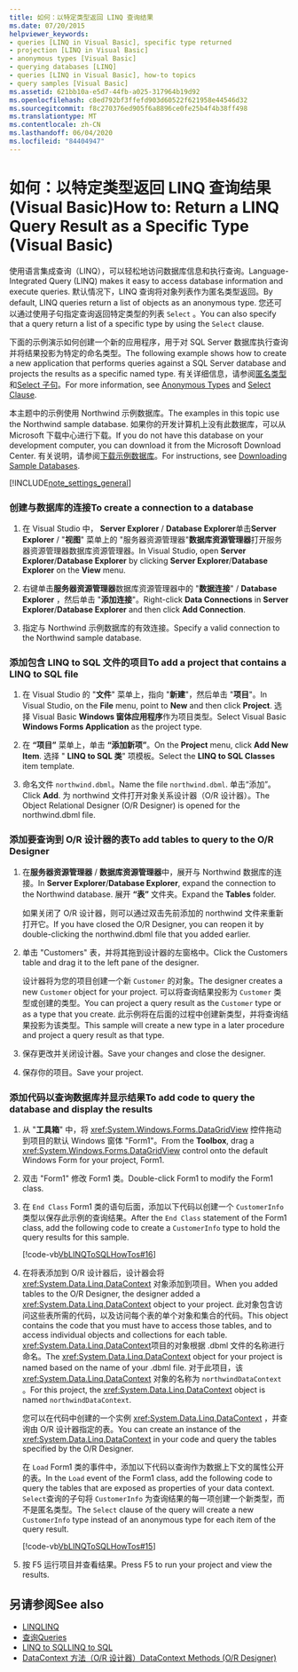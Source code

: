 ```yaml
---
title: 如何：以特定类型返回 LINQ 查询结果
ms.date: 07/20/2015
helpviewer_keywords:
- queries [LINQ in Visual Basic], specific type returned
- projection [LINQ in Visual Basic]
- anonymous types [Visual Basic]
- querying databases [LINQ]
- queries [LINQ in Visual Basic], how-to topics
- query samples [Visual Basic]
ms.assetid: 621bb10a-e5d7-44fb-a025-317964b19d92
ms.openlocfilehash: c8ed792bf3ffefd903d60522f621958e44546d32
ms.sourcegitcommit: f8c270376ed905f6a8896ce0fe25b4f4b38ff498
ms.translationtype: MT
ms.contentlocale: zh-CN
ms.lasthandoff: 06/04/2020
ms.locfileid: "84404947"
---
```

# <a name="how-to-return-a-linq-query-result-as-a-specific-type-visual-basic"></a><span data-ttu-id="5501a-102">如何：以特定类型返回 LINQ 查询结果 (Visual Basic)</span><span class="sxs-lookup"><span data-stu-id="5501a-102">How to: Return a LINQ Query Result as a Specific Type (Visual Basic)</span></span>
<span data-ttu-id="5501a-103">使用语言集成查询（LINQ），可以轻松地访问数据库信息和执行查询。</span><span class="sxs-lookup"><span data-stu-id="5501a-103">Language-Integrated Query (LINQ) makes it easy to access database information and execute queries.</span></span> <span data-ttu-id="5501a-104">默认情况下，LINQ 查询将对象列表作为匿名类型返回。</span><span class="sxs-lookup"><span data-stu-id="5501a-104">By default, LINQ queries return a list of objects as an anonymous type.</span></span> <span data-ttu-id="5501a-105">您还可以通过使用子句指定查询返回特定类型的列表 `Select` 。</span><span class="sxs-lookup"><span data-stu-id="5501a-105">You can also specify that a query return a list of a specific type by using the `Select` clause.</span></span>  
  
 <span data-ttu-id="5501a-106">下面的示例演示如何创建一个新的应用程序，用于对 SQL Server 数据库执行查询并将结果投影为特定的命名类型。</span><span class="sxs-lookup"><span data-stu-id="5501a-106">The following example shows how to create a new application that performs queries against a SQL Server database and projects the results as a specific named type.</span></span> <span data-ttu-id="5501a-107">有关详细信息，请参阅[匿名类型](../objects-and-classes/anonymous-types.md)和[Select 子句](../../../language-reference/queries/select-clause.md)。</span><span class="sxs-lookup"><span data-stu-id="5501a-107">For more information, see [Anonymous Types](../objects-and-classes/anonymous-types.md) and [Select Clause](../../../language-reference/queries/select-clause.md).</span></span>  
  
 <span data-ttu-id="5501a-108">本主题中的示例使用 Northwind 示例数据库。</span><span class="sxs-lookup"><span data-stu-id="5501a-108">The examples in this topic use the Northwind sample database.</span></span> <span data-ttu-id="5501a-109">如果你的开发计算机上没有此数据库，可以从 Microsoft 下载中心进行下载。</span><span class="sxs-lookup"><span data-stu-id="5501a-109">If you do not have this database on your development computer, you can download it from the Microsoft Download Center.</span></span> <span data-ttu-id="5501a-110">有关说明，请参阅[下载示例数据库](../../../../framework/data/adonet/sql/linq/downloading-sample-databases.md)。</span><span class="sxs-lookup"><span data-stu-id="5501a-110">For instructions, see [Downloading Sample Databases](../../../../framework/data/adonet/sql/linq/downloading-sample-databases.md).</span></span>  
  
[!INCLUDE[note_settings_general](~/includes/note-settings-general-md.md)]  
  
### <a name="to-create-a-connection-to-a-database"></a><span data-ttu-id="5501a-111">创建与数据库的连接</span><span class="sxs-lookup"><span data-stu-id="5501a-111">To create a connection to a database</span></span>  
  
1. <span data-ttu-id="5501a-112">在 Visual Studio 中， **Server Explorer** / **Database Explorer**单击**Server Explorer** / "**视图**" 菜单上的 "服务器资源管理器"**数据库资源管理器**打开服务器资源管理器数据库资源管理器。</span><span class="sxs-lookup"><span data-stu-id="5501a-112">In Visual Studio, open **Server Explorer**/**Database Explorer** by clicking **Server Explorer**/**Database Explorer** on the **View** menu.</span></span>  
  
2. <span data-ttu-id="5501a-113">右键单击**服务器资源管理器**数据库资源管理器中的 "**数据连接**" / **Database Explorer** ，然后单击 "**添加连接**"。</span><span class="sxs-lookup"><span data-stu-id="5501a-113">Right-click **Data Connections** in **Server Explorer**/**Database Explorer** and then click **Add Connection**.</span></span>  
  
3. <span data-ttu-id="5501a-114">指定与 Northwind 示例数据库的有效连接。</span><span class="sxs-lookup"><span data-stu-id="5501a-114">Specify a valid connection to the Northwind sample database.</span></span>  
  
### <a name="to-add-a-project-that-contains-a-linq-to-sql-file"></a><span data-ttu-id="5501a-115">添加包含 LINQ to SQL 文件的项目</span><span class="sxs-lookup"><span data-stu-id="5501a-115">To add a project that contains a LINQ to SQL file</span></span>  
  
1. <span data-ttu-id="5501a-116">在 Visual Studio 的 "**文件**" 菜单上，指向 "**新建**"，然后单击 "**项目**"。</span><span class="sxs-lookup"><span data-stu-id="5501a-116">In Visual Studio, on the **File** menu, point to **New** and then click **Project**.</span></span> <span data-ttu-id="5501a-117">选择 Visual Basic **Windows 窗体应用程序**作为项目类型。</span><span class="sxs-lookup"><span data-stu-id="5501a-117">Select Visual Basic **Windows Forms Application** as the project type.</span></span>  
  
2. <span data-ttu-id="5501a-118">在 **“项目”** 菜单上，单击 **“添加新项”**。</span><span class="sxs-lookup"><span data-stu-id="5501a-118">On the **Project** menu, click **Add New Item**.</span></span> <span data-ttu-id="5501a-119">选择 " **LINQ to SQL 类**" 项模板。</span><span class="sxs-lookup"><span data-stu-id="5501a-119">Select the **LINQ to SQL Classes** item template.</span></span>  
  
3. <span data-ttu-id="5501a-120">命名文件 `northwind.dbml`。</span><span class="sxs-lookup"><span data-stu-id="5501a-120">Name the file `northwind.dbml`.</span></span> <span data-ttu-id="5501a-121">单击“添加”。</span><span class="sxs-lookup"><span data-stu-id="5501a-121">Click **Add**.</span></span> <span data-ttu-id="5501a-122">为 northwind 文件打开对象关系设计器（O/R 设计器）。</span><span class="sxs-lookup"><span data-stu-id="5501a-122">The Object Relational Designer (O/R Designer) is opened for the northwind.dbml file.</span></span>  
  
### <a name="to-add-tables-to-query-to-the-or-designer"></a><span data-ttu-id="5501a-123">添加要查询到 O/R 设计器的表</span><span class="sxs-lookup"><span data-stu-id="5501a-123">To add tables to query to the O/R Designer</span></span>  
  
1. <span data-ttu-id="5501a-124">在**服务器资源管理器** / **数据库资源管理器**中，展开与 Northwind 数据库的连接。</span><span class="sxs-lookup"><span data-stu-id="5501a-124">In **Server Explorer**/**Database Explorer**, expand the connection to the Northwind database.</span></span> <span data-ttu-id="5501a-125">展开 **“表”** 文件夹。</span><span class="sxs-lookup"><span data-stu-id="5501a-125">Expand the **Tables** folder.</span></span>  
  
     <span data-ttu-id="5501a-126">如果关闭了 O/R 设计器，则可以通过双击先前添加的 northwind 文件来重新打开它。</span><span class="sxs-lookup"><span data-stu-id="5501a-126">If you have closed the O/R Designer, you can reopen it by double-clicking the northwind.dbml file that you added earlier.</span></span>  
  
2. <span data-ttu-id="5501a-127">单击 "Customers" 表，并将其拖到设计器的左窗格中。</span><span class="sxs-lookup"><span data-stu-id="5501a-127">Click the Customers table and drag it to the left pane of the designer.</span></span>  
  
     <span data-ttu-id="5501a-128">设计器将为您的项目创建一个新 `Customer` 的对象。</span><span class="sxs-lookup"><span data-stu-id="5501a-128">The designer creates a new `Customer` object for your project.</span></span> <span data-ttu-id="5501a-129">可以将查询结果投影为 `Customer` 类型或创建的类型。</span><span class="sxs-lookup"><span data-stu-id="5501a-129">You can project a query result as the `Customer` type or as a type that you create.</span></span> <span data-ttu-id="5501a-130">此示例将在后面的过程中创建新类型，并将查询结果投影为该类型。</span><span class="sxs-lookup"><span data-stu-id="5501a-130">This sample will create a new type in a later procedure and project a query result as that type.</span></span>  
  
3. <span data-ttu-id="5501a-131">保存更改并关闭设计器。</span><span class="sxs-lookup"><span data-stu-id="5501a-131">Save your changes and close the designer.</span></span>  
  
4. <span data-ttu-id="5501a-132">保存你的项目。</span><span class="sxs-lookup"><span data-stu-id="5501a-132">Save your project.</span></span>  
  
### <a name="to-add-code-to-query-the-database-and-display-the-results"></a><span data-ttu-id="5501a-133">添加代码以查询数据库并显示结果</span><span class="sxs-lookup"><span data-stu-id="5501a-133">To add code to query the database and display the results</span></span>  
  
1. <span data-ttu-id="5501a-134">从 "**工具箱**" 中，将 <xref:System.Windows.Forms.DataGridView> 控件拖动到项目的默认 Windows 窗体 "Form1"。</span><span class="sxs-lookup"><span data-stu-id="5501a-134">From the **Toolbox**, drag a <xref:System.Windows.Forms.DataGridView> control onto the default Windows Form for your project, Form1.</span></span>  
  
2. <span data-ttu-id="5501a-135">双击 "Form1" 修改 Form1 类。</span><span class="sxs-lookup"><span data-stu-id="5501a-135">Double-click Form1 to modify the Form1 class.</span></span>  
  
3. <span data-ttu-id="5501a-136">在 `End Class` Form1 类的语句后面，添加以下代码以创建一个 `CustomerInfo` 类型以保存此示例的查询结果。</span><span class="sxs-lookup"><span data-stu-id="5501a-136">After the `End Class` statement of the Form1 class, add the following code to create a `CustomerInfo` type to hold the query results for this sample.</span></span>  
  
     [!code-vb[VbLINQToSQLHowTos#16](~/samples/snippets/visualbasic/VS_Snippets_VBCSharp/VbLINQtoSQLHowTos/VB/Form8.vb#16)]  
  
4. <span data-ttu-id="5501a-137">在将表添加到 O/R 设计器后，设计器会将 <xref:System.Data.Linq.DataContext> 对象添加到项目。</span><span class="sxs-lookup"><span data-stu-id="5501a-137">When you added tables to the O/R Designer, the designer added a <xref:System.Data.Linq.DataContext> object to your project.</span></span> <span data-ttu-id="5501a-138">此对象包含访问这些表所需的代码，以及访问每个表的单个对象和集合的代码。</span><span class="sxs-lookup"><span data-stu-id="5501a-138">This object contains the code that you must have to access those tables, and to access individual objects and collections for each table.</span></span> <span data-ttu-id="5501a-139"><xref:System.Data.Linq.DataContext>项目的对象根据 .dbml 文件的名称进行命名。</span><span class="sxs-lookup"><span data-stu-id="5501a-139">The <xref:System.Data.Linq.DataContext> object for your project is named based on the name of your .dbml file.</span></span> <span data-ttu-id="5501a-140">对于此项目，该 <xref:System.Data.Linq.DataContext> 对象的名称为 `northwindDataContext` 。</span><span class="sxs-lookup"><span data-stu-id="5501a-140">For this project, the <xref:System.Data.Linq.DataContext> object is named `northwindDataContext`.</span></span>  
  
     <span data-ttu-id="5501a-141">您可以在代码中创建的一个实例 <xref:System.Data.Linq.DataContext> ，并查询由 O/R 设计器指定的表。</span><span class="sxs-lookup"><span data-stu-id="5501a-141">You can create an instance of the <xref:System.Data.Linq.DataContext> in your code and query the tables specified by the O/R Designer.</span></span>  
  
     <span data-ttu-id="5501a-142">在 `Load` Form1 类的事件中，添加以下代码以查询作为数据上下文的属性公开的表。</span><span class="sxs-lookup"><span data-stu-id="5501a-142">In the `Load` event of the Form1 class, add the following code to query the tables that are exposed as properties of your data context.</span></span> <span data-ttu-id="5501a-143">`Select`查询的子句将 `CustomerInfo` 为查询结果的每一项创建一个新类型，而不是匿名类型。</span><span class="sxs-lookup"><span data-stu-id="5501a-143">The `Select` clause of the query will create a new `CustomerInfo` type instead of an anonymous type for each item of the query result.</span></span>  
  
     [!code-vb[VbLINQToSQLHowTos#15](~/samples/snippets/visualbasic/VS_Snippets_VBCSharp/VbLINQtoSQLHowTos/VB/Form8.vb#15)]  
  
5. <span data-ttu-id="5501a-144">按 F5 运行项目并查看结果。</span><span class="sxs-lookup"><span data-stu-id="5501a-144">Press F5 to run your project and view the results.</span></span>  
  
## <a name="see-also"></a><span data-ttu-id="5501a-145">另请参阅</span><span class="sxs-lookup"><span data-stu-id="5501a-145">See also</span></span>

- [<span data-ttu-id="5501a-146">LINQ</span><span class="sxs-lookup"><span data-stu-id="5501a-146">LINQ</span></span>](index.md)
- [<span data-ttu-id="5501a-147">查询</span><span class="sxs-lookup"><span data-stu-id="5501a-147">Queries</span></span>](../../../language-reference/queries/index.md)
- [<span data-ttu-id="5501a-148">LINQ to SQL</span><span class="sxs-lookup"><span data-stu-id="5501a-148">LINQ to SQL</span></span>](../../../../framework/data/adonet/sql/linq/index.md)
- [<span data-ttu-id="5501a-149">DataContext 方法（O/R 设计器）</span><span class="sxs-lookup"><span data-stu-id="5501a-149">DataContext Methods (O/R Designer)</span></span>](/visualstudio/data-tools/datacontext-methods-o-r-designer)
